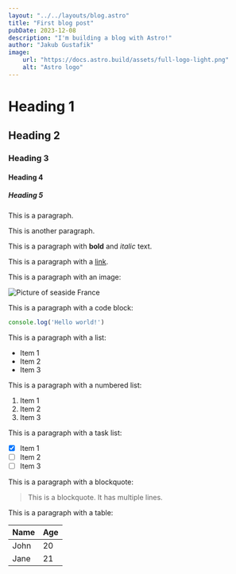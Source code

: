 ```yaml
---
layout: "../../layouts/blog.astro"
title: "First blog post"
pubDate: 2023-12-08
description: "I'm building a blog with Astro!"
author: "Jakub Gustafik"
image:
    url: "https://docs.astro.build/assets/full-logo-light.png"
    alt: "Astro logo"
---
```


# Heading 1
## Heading 2
### Heading 3
#### Heading 4
##### Heading 5

This is a paragraph.

This is another paragraph.

This is a paragraph with **bold** and *italic* text.

This is a paragraph with a [link](https://astro.build).

This is a paragraph with an image:

![Picture of seaside France](https://st2.depositphotos.com/1592314/10545/i/450/depositphotos_105455422-stock-photo-nice-mediterranean-sea-france.jpg)

This is a paragraph with a code block:

```js
console.log('Hello world!')
```

This is a paragraph with a list:

- Item 1
- Item 2
- Item 3

This is a paragraph with a numbered list:

1. Item 1
2. Item 2
3. Item 3

This is a paragraph with a task list:

- [x] Item 1
- [ ] Item 2
- [ ] Item 3

This is a paragraph with a blockquote:

> This is a blockquote.
> It has multiple lines.

This is a paragraph with a table:

| Name | Age |
| ---- | --- |
| John | 20  |
| Jane | 21  |